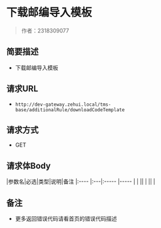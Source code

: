 # 下载邮编导入模板

> 作者：2318309077

## 简要描述

- 下载邮编导入模板

## 请求URL
- `http://dev-gateway.zehui.local/tms-base/additionalRule/downloadCodeTemplate`
## 请求方式
- GET 

## 请求体Body

|参数名|必选|类型|说明|备注
|:----    |:---|:----- |-----   |
|   || |  ||  |

## 备注 

- 更多返回错误代码请看首页的错误代码描述